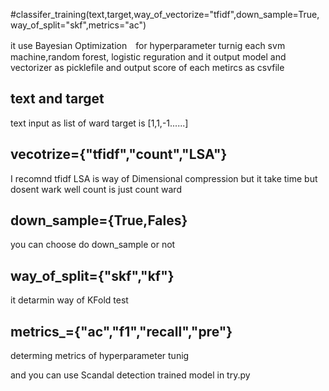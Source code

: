 #classifer_training(text,target,way_of_vectorize="tfidf",down_sample=True,way_of_split="skf",metrics="ac")

it use Bayesian Optimization　for hyperparameter turnig each svm machine,random forest, logistic reguration
and it output model and vectorizer as picklefile and output score of each metircs as csvfile



## text and target 
text input as list of ward
target is [1,1,-1......]

## vecotrize={"tfidf","count","LSA"}
I recomnd tfidf 
LSA is way of Dimensional compression but it take time but dosent wark well
count is just count ward

## down_sample={True,Fales}

you can choose do down_sample or not

## way_of_split={"skf","kf"}

it detarmin way of KFold test 

## metrics_={"ac","f1","recall","pre"}
determing metrics of hyperparameter tunig




and you can use Scandal detection trained model in try.py 


